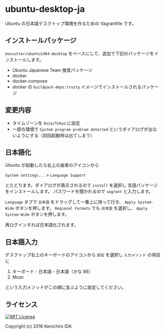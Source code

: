 # ubuntu-desktop-ja

Ubuntu の日本語デスクトップ環境を作るための Vagrantfile です。

## インストールパッケージ

`boxcutter/ubuntu1404-desktop` をベースにして、追加で下記のパッケージをインストールします。

* Ubuntu Japanese Team 推奨パッケージ
* docker
* docker-compose
* docker の `buildpack-deps:trusty` イメージでインストールされるパッケージ

## 変更内容

* タイムゾーンを `Asia/Tokyo` に設定
* 一部の環境で `System program problem detected` というダイアログが出ないようにする（初回起動時は出てしまう）

## 日本語化

Ubuntu が起動したら右上の歯車のアイコンから

`System settings...` > `Language Support`

とたどります。ダイアログが表示されるので `install` を選択し
言語パッケージをインストールします。
パスワードを聞かれるので `vagrant` と入力します。

`Language` タブで `日本語` をドラッグして一番上に持って行き、 `Apply System-Wide` ボタンを押します。
`Regional Formats` でも `日本語` を選択し、 `Apply System-Wide` ボタンを押します。

再ログインすれば日本語化されます。

## 日本語入力

デスクトップ右上のキーボードのアイコンから `設定` を選択し
`入力メソッド` の項目に

1. キーボード - 日本語 - 日本語（かな 86）
1. Mozc

という入力メソッドがこの順に並ぶように設定してください。

## ライセンス

[![MIT License](http://img.shields.io/badge/license-MIT-blue.svg?style=flat)](LICENSE)

Copyright (c) 2016 Kenichiro IDA
